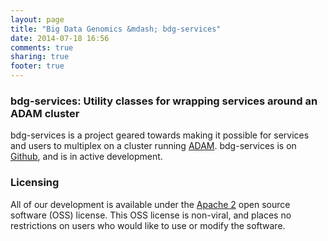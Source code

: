 ```yaml
---
layout: page
title: "Big Data Genomics &mdash; bdg-services"
date: 2014-07-18 16:56
comments: true
sharing: true
footer: true
---
```


### bdg-services: Utility classes for wrapping services around an ADAM cluster

bdg-services is a project geared towards making it possible for services and users
to multiplex on a cluster running [ADAM](/projects/adam/). bdg-services is on
[Github](https://github.com/bigdatagenomics/bdg-services), and is in active development.

### Licensing

All of our development is available under the [Apache 2](http://www.apache.org/licenses/LICENSE-2.0.html)
open source software (OSS) license. This OSS license is non-viral, and places no restrictions on
users who would like to use or modify the software.
